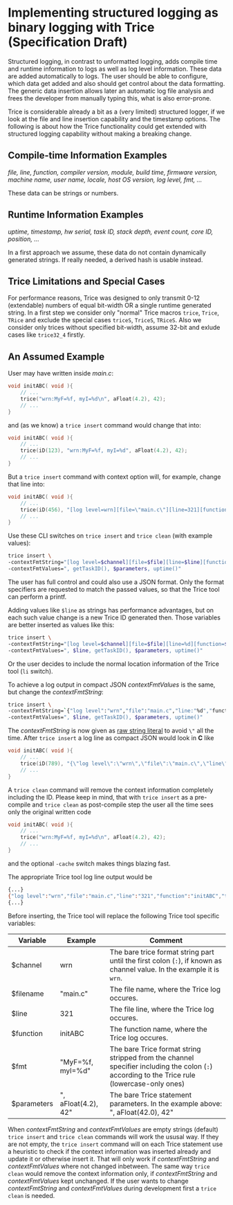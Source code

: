 # Implementing structured logging as binary logging with Trice (Specification Draft)

Structured logging, in contrast to unformatted logging, adds compile time and runtime information to logs as well as log level information. These data are added automatically to logs. The user should be able to configure, which data get added and also should get control about the data formatting. The generic data insertion allows later an automatic log file analysis and frees the developer from manually typing this, what is also error-prone.

Trice is considerable already a bit as a (very limited) structured logger, if we look at the file and line insertion capability and the timestamp options. The following is about how the Trice functionality could get extended with structured logging capability without making a breaking change.

## Compile-time Information Examples

*file, line, function, compiler version, module, build time, firmware version, machine name, user name, locale, host OS version, log level, fmt, ...*

These data can be strings or numbers.

## Runtime Information Examples

*uptime, timestamp, hw serial, task ID, stack depth, event count, core ID, position, ...*

In a first approach we assume, these data do not contain dynamically generated strings. If really needed, a derived hash is usable instead.

## Trice Limitations and Special Cases

For performance reasons, Trice was designed to only transmit 0-12 (extendable) numbers of equal bit-width OR a single runtime generated string. In a first step we consider only "normal" Trice macros `trice`, `Trice`, `TRice` and exclude the special cases `triceS`, `TriceS`, `TRiceS`. Also we consider only trices without specified bit-width, assume 32-bit and exlude cases like `trice32_4` firstly.

## An Assumed Example

User may have written inside *main.c*:

```C
void initABC( void ){
    // ...
    trice("wrn:MyF=%f, myI=%d\n", aFloat(4.2), 42);
    // ...
}
```

and (as we know) a `trice insert` command would change that into:

```C
void initABC( void ){
    // ...
    trice(iD(123), "wrn:MyF=%f, myI=%d", aFloat(4.2), 42);
    // ...
}
```

But a `trice insert` command with context option will, for example, change that line into:

```C
void initABC( void ){
    // ...
    trice(iD(456), "[log level=wrn][file=\"main.c\"][line=321][function=initABC][taskID=%x][fmt=\"MyF=%f, myI=%d\"][uptime=%08us]\n", getTaskID(), aFloat(4.2), 42), uptime()) ;
    // ...
}
```

Use these CLI switches on `trice insert` and `trice clean` (with example values):

```bash
trice insert \
-contextFmtString="[log level=$channel][file=$file][line=$line][function=$function][taskID=%x][fmt=$fmt][uptime=%08us]\n" \
-contextFmtValues=", getTaskID(), $parameters, uptime()"
```

The user has full control and could also use a JSON format. Only the format specifiers are requested to match the passed values, so that the Trice tool can perform a printf.

Adding values like `$line` as strings has performance advantages, but on each such value change is a new Trice ID generated then. Those variables are better inserted as values like this:

```bash
trice insert \
-contextFmtString="[log level=$channel][file=$file][line=%d][function=$function][taskID=%x][fmt=$fmt][uptime=%08us]\n" \
-contextFmtValues=", $line, getTaskID(), $parameters, uptime()"
```

Or the user decides to include the normal location information of the Trice tool (`li` switch).

To achieve a log output in compact JSON *contextFmtValues* is the same, but change the *contextFmtString*:

```bash
trice insert \
-contextFmtString=`{"log level":"wrn","file":"main.c","line:"%d","function":"$function","taskID":"%x","fmt":"MyF=%f, myI=%d","uptime":%08u us"}\n` \
-contextFmtValues=", $line, getTaskID(), $parameters, uptime()"
```

The *contextFmtString* is now given as [raw string literal](https://go.dev/ref/spec#String_literals) to avoid `\"` all the time. After `trice insert` a log line as compact JSON would look in **C** like

```C
void initABC( void ){
    // ...
    trice(iD(789), "{\"log level\":\"wrn\",\"file\":\"main.c\",\"line\":\"%d\",\"function\":\"initABC\",\"taskID\":\"%x\",\"fmt\":\"MyF=%f, myI=%d\",\"uptime\":\"%08u us\"}\n', $line, getTaskID(), aFloat(4.2), 42), uptime());
    // ...
}
```

A `trice clean` command will remove the context information completely including the ID. Please keep in mind, that with `trice insert` as a pre-compile and `trice clean` as post-compile step the user all the time sees only the original written code

```C
void initABC( void ){
    // ...
    trice("wrn:MyF=%f, myI=%d\n", aFloat(4.2), 42);
    // ...
}
```

and the optional `-cache` switch makes things blazing fast.

The appropriate Trice tool log line output would be

```bash
{...}
{"log level":"wrn","file":"main.c","line":"321","function":"initABC","taskID":"0x123","fmt":"MyF=4.2000, myI=42","uptime":"12345678 us"}
{...}
```

Before inserting, the Trice tool will replace the following Trice tool specific variables:

| Variable    | Example             | Comment                                                                                                                                      |
| ----------- | ------------------- | -------------------------------------------------------------------------------------------------------------------------------------------- |
| $channel    | wrn                 | The bare trice format string part until the first colon (`:`), if known as channel value. In the example it is `wrn`.                        |
| $filename   | "main.c"            | The file name, where the Trice log occures.                                                                                                  |
| $line       | 321                 | The file line, where the Trice log occures.                                                                                                  |
| $function   | initABC             | The function name, where the Trice log occures.                                                                                              |
| $fmt        | "MyF=%f, myI=%d"    | The bare Trice format string stripped from the channel specifier including the colon (`:`) according to the Trice rule (lowercase-only ones) |
| $parameters | ", aFloat(4.2), 42" | The bare Trice statement parameters. In the example above: ", aFloat(42.0), 42"                                                              |

When *contextFmtString* and *contextFmtValues* are empty strings (default) `trice insert` and `trice clean` commands will work the ususal way.
If they are not empty, the `trice insert` command will on each Trice statement use a heuristic to check if the context information was inserted already and update it or otherwise insert it. That will only work if *contextFmtString* and *contextFmtValues* where not changed inbetween. The same way `trice clean` would remove the context information only, if *contextFmtString* and *contextFmtValues* kept unchanged. If the user wants to change *contextFmtString* and *contextFmtValues* during development first a `trice clean` is needed.


<!--

for example according to a configuration file.

    A trice insert -runtimeContext command would only add the runtime information trice(iD(124), "wrn:<taskID:%d>MyValueA %d, myValue %d", getTaskID(), 11, 22);

    The compile time information goes only into a compileTimeContext.json file, similar to file and line already now inside li.json and is displayed by the Trice tool according to the configuration.

    So a triceConfiguration.json file could get specified, where the user selects, which compile time and runtime information should be added, how to obtain it and also how this information should look like.

    Example: TRice("MSG:day is %d\n", Val); -> with trice insert -fullContext this gets:

    trice(200), "context: [hw=%x] [core=%x] [log level=MSG] [fn=main] [build time=2025-06-10_12:34:56] [weekday is %d]\n", getHwSerial(), getCoreID(), Val);

Runtime generated strings need their own separate Trice. triceS("name=%20s\n", sVal); type Trice logs can get compile time context added by format string extension, but not get runtime context added. Also including runtime generated strings as runtime context in to "normal" Trice logs is not possible within the same Trice statement. How to handle that in a clean way?

Example: TRiceS("MSG:weekday is %10s\n", sVal); -> with trice insert -fullContext this gets:

trice(201), "runtimeContext: [hw=%x] [core=%x]", getHwSerial(), getCoreID()); TRiceS(iD(203), "compileTimeContext:[log level=MSG] [fn=main] [build time=2025-06-10_12:34:56] [weekday is %10s]\n", sVal);

-->
